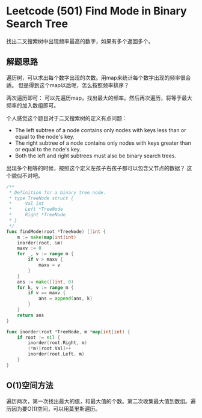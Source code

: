 # Leetcode (501) Find Mode in Binary Search Tree

找出二叉搜索树中出现频率最高的数字，如果有多个返回多个。


## 解题思路
遍历树，可以求出每个数字出现的次数。用map来统计每个数字出现的频率很合适。
但是得到这个map以后呢，怎么按照频率排序？

两次遍历即可：
可以先遍历map，找出最大的频率。然后再次遍历，将等于最大频率的加入数组即可。

个人感觉这个题目对于二叉搜索树的定义有点问题：
>
- The left subtree of a node contains only nodes with keys less than or equal to the node's key.
- The right subtree of a node contains only nodes with keys greater than or equal to the node's key.
- Both the left and right subtrees must also be binary search trees.

出现多个相等的时候，按照这个定义左孩子右孩子都可以包含父节点的数据？
这个貌似不对吧。

```go
/**
 * Definition for a binary tree node.
 * type TreeNode struct {
 *     Val int
 *     Left *TreeNode
 *     Right *TreeNode
 * }
 */
func findMode(root *TreeNode) []int {
    m := make(map[int]int)
    inorder(root, &m)
    maxv := 0
    for _, v := range m {
        if v > maxv {
            maxv = v
        }
    }
    ans := make([]int, 0)
    for k, v := range m {
        if v == maxv {
            ans = append(ans, k)
        }
    }
    return ans
}

func inorder(root *TreeNode, m *map[int]int) {
    if root != nil {
        inorder(root.Right, m)
        (*m)[root.Val]++
        inorder(root.Left, m)
    }
}
```

## O(1)空间方法

遍历两次，第一次找出最大的值，和最大值的个数。第二次收集最大值到数组。遍历因为要O(1)空间，可以用莫里斯遍历。
